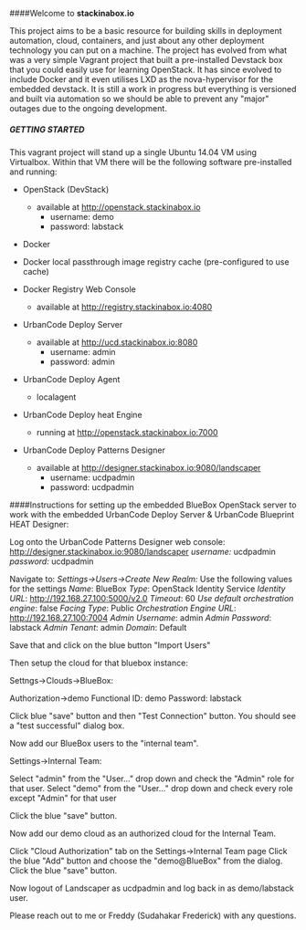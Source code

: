 ####Welcome to **stackinabox.io**

This project aims to be a basic resource for building skills in deployment automation, cloud, containers, and just about any other deployment technology you can put on a machine.  The project has evolved from what was a very simple Vagrant project that built a pre-installed Devstack box that you could easily use for learning OpenStack.  It has since evolved to include Docker and it even utilises LXD as the nova-hypervisor for the embedded devstack.  It is still a work in progress but everything is versioned and built via automation so we should be able to prevent any "major" outages due to the ongoing development.

##### GETTING STARTED

This vagrant project will stand up a single Ubuntu 14.04 VM using Virtualbox.  Within that VM there will be the following software pre-installed and running:

 - OpenStack (DevStack) 
	 - available at http://openstack.stackinabox.io 
		 - username: demo
		 - password: labstack
		 
 - Docker
 
 - Docker local passthrough image registry cache (pre-configured to use cache)
  
 - Docker Registry Web Console
	 - available at http://registry.stackinabox.io:4080
	 
 - UrbanCode Deploy Server
	 - available at http://ucd.stackinabox.io:8080
		 - username: admin
		 - password: admin
		 
 - UrbanCode Deploy Agent
	 - localagent
	 
 - UrbanCode Deploy heat Engine
	 - running at http://openstack.stackinabox.io:7000
	 
 - UrbanCode Deploy Patterns Designer
	 - available at http://designer.stackinabox.io:9080/landscaper
		 - username: ucdpadmin
		 - password: ucdpadmin

####Instructions for setting up the embedded BlueBox OpenStack server to work with the embedded UrbanCode Deploy Server & UrbanCode Blueprint HEAT Designer:
 
Log onto the UrbanCode Patterns Designer web console: http://designer.stackinabox.io:9080/landscaper
*username:* ucdpadmin
*password:* ucdpadmin

Navigate to:
*Settings->Users->Create New Realm:*
Use the following values for the settings
*Name*: BlueBox
*Type*: OpenStack Identity Service
*Identity URL*: http://192.168.27.100:5000/v2.0
*Timeout*: 60
*Use default orchestration engine*: false
*Facing Type*: Public
*Orchestration Engine URL*: http://192.168.27.100:7004
*Admin Username*: admin
*Admin Password*: labstack
*Admin Tenant*: admin
*Domain*: Default
 
Save that and click on the blue button "Import Users"
 
Then setup the cloud for that bluebox instance:
 
Settngs->Clouds->BlueBox:
 
Authorization->demo
Functional ID: demo
Password: labstack
 
Click blue "save" button and then "Test Connection" button.  You should see a "test successful" dialog box.
 
Now add our BlueBox users to the "internal team".
 
Settings->Internal Team:
 
Select "admin" from the "User..." drop down and check the "Admin" role for that user.
Select "demo" from the "User..." drop down and check every role except "Admin" for that user
 
Click the blue "save" button.
 
Now add our demo cloud as an authorized cloud for the Internal Team.
 
Click "Cloud Authorization" tab on the Settings->Internal Team page
Click the blue "Add" button and choose the "demo@BlueBox" from the dialog.
Click the blue "save" button.
 
Now logout of Landscaper as ucdpadmin and log back in as demo/labstack user.

Please reach out to me or Freddy (Sudahakar Frederick) with any questions.